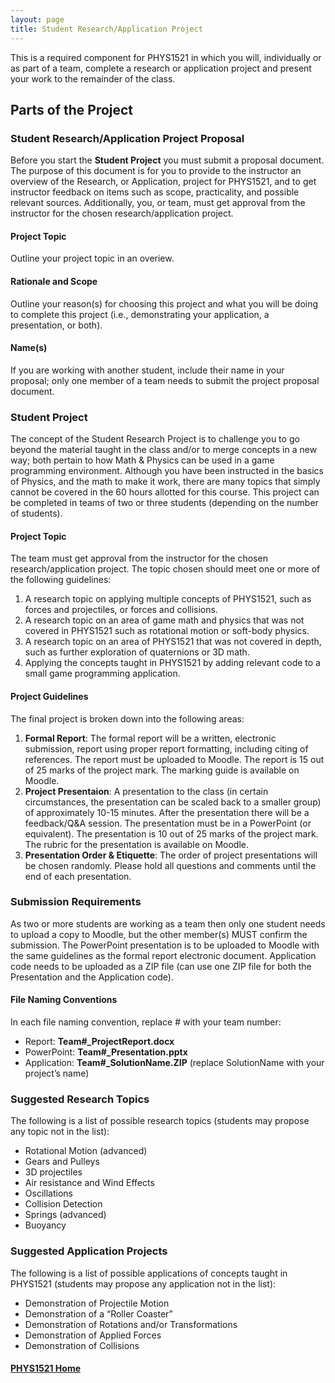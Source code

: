 ```yaml
---
layout: page
title: Student Research/Application Project
---
```

This is a required component for PHYS1521 in which you will, individually or as part of a team, complete a research or application project and present your work to the remainder of the class.

## Parts of the Project
### Student Research/Application Project Proposal
Before you start the **Student Project** you must submit a proposal document. The purpose of this document is for you to provide to the instructor an overview of the Research, or Application, project for PHYS1521, and to get instructor feedback on items such as scope, practicality, and possible relevant sources. Additionally, you, or team, must get approval from the instructor for the chosen research/application project.

#### Project Topic
Outline your project topic in an overiew.

#### Rationale and Scope
Outline your reason(s) for choosing this project and what you will be doing to complete this project (i.e., demonstrating your application, a presentation, or both).

#### Name(s)
If you are working with another student, include their name in your proposal; only one member of a team needs to submit the project proposal document.

### Student Project
The concept of the Student Research Project is to challenge you to go beyond the material taught in the class and/or to merge concepts in a new way; both pertain to how Math & Physics can be used in a game programming environment. Although you have been instructed in the basics of Physics, and the math to make it work, there are many topics that simply cannot be covered in the 60 hours allotted for this course. This project can be completed in teams of two or three students (depending on the number of students).

#### Project Topic
The team must get approval from the instructor for the chosen research/application project. The topic chosen should meet one or more of the following guidelines:
1.	A research topic on applying multiple concepts of PHYS1521, such as forces and projectiles, or forces and collisions.
2.	A research topic on an area of game math and physics that was not covered in PHYS1521 such as rotational motion or soft-body physics.
3.	A research topic on an area of PHYS1521 that was not covered in depth, such as further exploration of quaternions or 3D math.
4.	Applying the concepts taught in PHYS1521 by adding relevant code to a small game programming application.

#### Project Guidelines
The final project is broken down into the following areas:
1. **Formal Report**: The formal report will be a written, electronic submission, report using proper report formatting, including citing of references. The report must be uploaded to Moodle. The report is 15 out of 25 marks of the project mark. The marking guide is available on Moodle.
2. **Project Presentaion**: A presentation to the class (in certain circumstances, the presentation can be scaled back to a smaller group) of approximately 10-15 minutes. After the presentation there will be a feedback/Q&A session. The presentation must be in a PowerPoint (or equivalent). The presentation is 10 out of 25 marks of the project mark. The rubric for the presentation is available on Moodle.
3. **Presentation Order & Etiquette**: The order of project presentations will be chosen randomly. Please hold all questions and comments until the end of each presentation.

### Submission Requirements
As two or more students are working as a team then only one student needs to upload a copy to Moodle, but the other member(s) MUST confirm the submission. The PowerPoint presentation is to be uploaded to Moodle with the same guidelines as the formal report electronic document. Application code needs to be uploaded as a ZIP file (can use one ZIP file for both the Presentation and the Application code).

#### File Naming Conventions
In each file naming convention, replace # with your team number:
* Report: **Team#_ProjectReport.docx**
* PowerPoint: **Team#_Presentation.pptx**
* Application: **Team#_SolutionName.ZIP** (replace SolutionName with your project’s name)

### Suggested Research Topics
The following is a list of possible research topics (students may propose any topic not in the list):
* Rotational Motion (advanced)
* Gears and Pulleys
* 3D projectiles
* Air resistance and Wind Effects
* Oscillations
* Collision Detection
* Springs (advanced)
* Buoyancy

### Suggested Application Projects
The following is a list of possible applications of concepts taught in PHYS1521 (students may propose any application not in the list):
* Demonstration of Projectile Motion
* Demonstration of a “Roller Coaster”
* Demonstration of Rotations and/or Transformations
* Demonstration of Applied Forces
* Demonstration of Collisions

#### [PHYS1521 Home](../)
